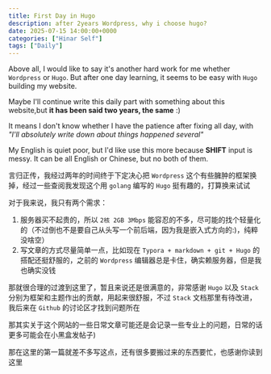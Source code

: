 ```yaml
---
title: First Day in Hugo
description: after 2years Wordpress, why i choose hugo?
date: 2025-07-15 14:00:00+0000
categories: ["Hinar Self"]
tags: ["Daily"]
---
```


Above all, I would like to say it's another hard work for me whether `Wordpress` or `Hugo`. But after one day learning, it seems to be easy with `Hugo` building my website.

Maybe I'll continue write this daily part with something about this website,but **it has been said two years, the same** :)

It means I don't know whether I have the patience after fixing all day, with *"I'll absolutely write down about things happened several"*

My English is quiet poor, but I'd like use this more because **SHIFT** input is messy. It can be all English or Chinese, but no both of them.

言归正传，我经过两年的时间终于下定决心把 `Wordpress` 这个有些臃肿的框架换掉，经过一些查阅我发现这个用 `golang` 编写的 `Hugo` 挺有趣的，打算换来试试

对于我来说，我只有两个需求：

1. 服务器买不起贵的，所以 `2核 2GB 3Mbps` 能容忍的不多，尽可能的找个轻量化的（不过倒也不是要自己从头写一个前后端，因为我是嵌入式方向的:)，纯粹没啥空）
2. 写文章的方式尽量简单一点，比如现在 `Typora + markdown + git + Hugo` 的搭配还挺舒服的，之前的 `Wordpress` 编辑器总是卡住，确实赖服务器，但是我也确实没钱 

那就很合理的过渡到这里了，暂且来说还是很满意的，非常感谢 `Hugo` 以及 `Stack` 分别为框架和主题作出的贡献，用起来很舒服，不过 `Stack` 文档那里有待改进，我后来在 `Github` 的讨论区才找到问题所在

那其实关于这个网站的一些日常文章可能还是会记录一些专业上的问题，日常的话更多可能会在小黑盒发帖子)

那在这里的第一篇就差不多写这点，还有很多要搬过来的东西要忙，也感谢你读到这里

